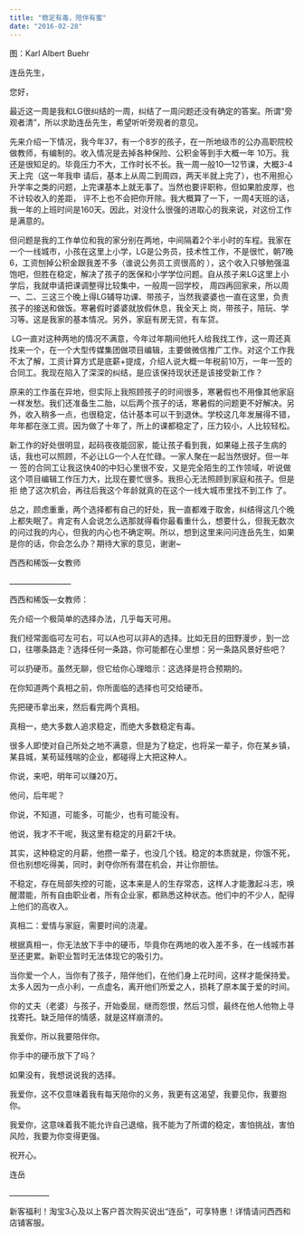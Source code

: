```yaml
---
title: "稳定有毒，陪伴有蜜"
date: "2016-02-28"
---
```


图：Karl Albert Buehr

连岳先生，

您好，

最近这一周是我和LG很纠结的一周，纠结了一周问题还没有确定的答案。所谓“旁观者清”，所以求助连岳先生，希望听听旁观者的意见。

先来介绍一下情况，我今年37，有一个8岁的孩子，在一所地级市的公办高职院校做教师，有编制的。收入情况是去掉各种保险、公积金等到手大概一年 10万。我还是很知足的。毕竟压力不大，工作时长不长。我一周一般10—12节课，大概3-4天上完（这一年我申 请后，基本上从周二到周四，两天半就上完了），也不用担心升学率之类的问题，上完课基本上就无事了。当然也要评职称，但如果脸皮厚，也不计较收入的差距， 评不上也不会把你开除。我大概算了一下，一周4天班的话，我一年的上班时间是160天。因此，对没什么很强的进取心的我来说，对这份工作是满意的。

但问题是我的工作单位和我的家分别在两地，中间隔着2个半小时的车程。我家在一个一线城市，小孩在这里上小学，LG是公务员，技术性工作，不是很忙，朝7晚6，工资刨掉公积金跟我差不多（谁说公务员工资很高的 ），这个收入只够勉强温饱吧，但胜在稳定，解决了孩子的医保和小学学位问题。自从孩子来LG这里上小学后，我就申请把课调整得比较集中，一般周一回学校， 周四再回家来，所以周一、二、三这三个晚上得LG辅导功课、带孩子，当然我婆婆也一直在这里，负责孩子的接送和做饭。寒暑假时婆婆就放假休息，我全天上 岗，带孩子，陪玩、学习等。这是我家的基本情况。另外，家庭有房无贷，有车贷。

 LG一直对这种两地的情况不满意，今年过年期间他托人给我找工作，这一周还真找来一个，在一个大型传媒集团做项目编辑，主要做微信推广工作。对这个工作我 不太了解，工资计算方式是底薪+提成，介绍人说大概一年税前10万，一年一签的合同工。我现在陷入了深深的纠结，是应该保持现状还是该接受新工作？

原来的工作虽在异地，但实际上我照顾孩子的时间很多，寒暑假也不用像其他家庭一样发愁。我们还准备生二胎，以后两个孩子的话，寒暑假的问题更不好解决。另外，收入稍多一点，也很稳定，估计基本可以干到退休。学校这几年发展得不错，年年都在涨工资。因为做了十年了，所上的课都稳定了，压力较小，人比较轻松。

新工作的好处很明显，起码夜夜能回家，能让孩子看到我，如果碰上孩子生病的话，我也可以照顾，不必让LG一个人在忙碌。一家人聚在一起当然很好。但一年一 签的合同工让我这快40的中妇心里很不安，又是完全陌生的工作领域，听说做这个项目编辑工作压力大，比现在要忙很多。我担心无法照顾到家庭和孩子。但是拒 绝了这次机会，再往后我这个年龄就真的在这个一线大城市里找不到工作 了。

总之，顾虑重重，两个选择都有自己的好处，我一直都难于取舍，纠结得这几个晚上都失眠了。肯定有人会说怎么选那就得看你最看重什么，想要什么，但我无数次 的问过我的内心，但我的内心也不确定啊。所以，想到这里来问问连岳先生，如果是你的话，你会怎么办？期待大家的意见，谢谢~

西西和稀饭—女教师

\_\_\_\_\_\_\_\_\_\_\_\_\_\_\_\_\_

西西和稀饭—女教师：

  

先介绍一个极简单的选择办法，几乎每天可用。

  

我们经常面临可左可右，可以A也可以非A的选择。比如无目的田野漫步，到一岔口，往哪条路走？选择任何一条路，你可能都在心里想：另一条路风景好些吧？

  

可以扔硬币。虽然无聊，但它给你心理暗示：这选择是符合预期的。

在你知道两个真相之前，你所面临的选择也可交给硬币。

先把硬币拿出来，然后看完两个真相。

真相一，绝大多数人追求稳定，而绝大多数稳定有毒。

很多人即使对自己所处之地不满意，但是为了稳定，也将呆一辈子，你在某乡镇，某县城，某苟延残喘的企业，都碰得上大把这种人。

你说，来吧，明年可以赚20万。

他问，后年呢？

你说，不知道，可能多，可能少，也有可能没有。

他说，我才不干呢，我这里有稳定的月薪2千块。

其实，这种稳定的月薪，他攒一辈子，也没几个钱。稳定的本质就是，你饿不死，但也别想吃得美，同时，剥夺你所有潜在机会，并让你胆怯。

不稳定，存在局部失控的可能，这本来是人的生存常态，这样人才能激起斗志，唤醒潜能，所有自由职业者，所有企业家，都熟悉这种状态。他们中的不少人，配得上他们的高收入。

真相二：爱情与家庭，需要时间的浇灌。

根据真相一，你无法放下手中的硬币，毕竟你在两地的收入差不多，在一线城市甚至还更累。新职业暂时无法体现它的吸引力。

当你爱一个人，当你有了孩子，陪伴他们，在他们身上花时间，这样才能保持爱。太多人因为一点小利，一点虚名，离开他们所爱之人，损耗了原本属于爱的时间。

你的丈夫（老婆）与孩子，开始委屈，继而怨恨，然后习惯，最终在他人他物上寻找寄托。缺乏陪伴的情感，就是这样崩溃的。

我爱你，所以我要陪伴你。

你手中的硬币放下了吗？

如果没有，我想说说我的选择。

我爱你，这不仅意味着我有每天陪你的义务，我更有这渴望，我要见你，我要抱你。

我爱你，这意味着我不能允许自己退缩，我不能为了所谓的稳定，害怕挑战，害怕风险，我要为你变得更强。

祝开心。

连岳

\_\_\_\_\_\_\_\_\_\_\_

新客福利！淘宝3心及以上客户首次购买说出“连岳”，可享特惠！详情请问西西和店铺客服。
